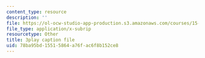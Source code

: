 ```yaml
---
content_type: resource
description: ''
file: https://ol-ocw-studio-app-production.s3.amazonaws.com/courses/15-071-the-analytics-edge-spring-2017/78ba95bd15515864a76fac6f8b152ce8_JcAB1JeDs8Y.vtt
file_type: application/x-subrip
resourcetype: Other
title: 3play caption file
uid: 78ba95bd-1551-5864-a76f-ac6f8b152ce8
---
```


